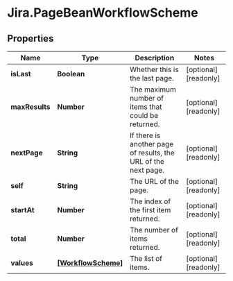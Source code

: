 # Jira.PageBeanWorkflowScheme

## Properties

Name | Type | Description | Notes
------------ | ------------- | ------------- | -------------
**isLast** | **Boolean** | Whether this is the last page. | [optional] [readonly] 
**maxResults** | **Number** | The maximum number of items that could be returned. | [optional] [readonly] 
**nextPage** | **String** | If there is another page of results, the URL of the next page. | [optional] [readonly] 
**self** | **String** | The URL of the page. | [optional] [readonly] 
**startAt** | **Number** | The index of the first item returned. | [optional] [readonly] 
**total** | **Number** | The number of items returned. | [optional] [readonly] 
**values** | [**[WorkflowScheme]**](WorkflowScheme.md) | The list of items. | [optional] [readonly] 


